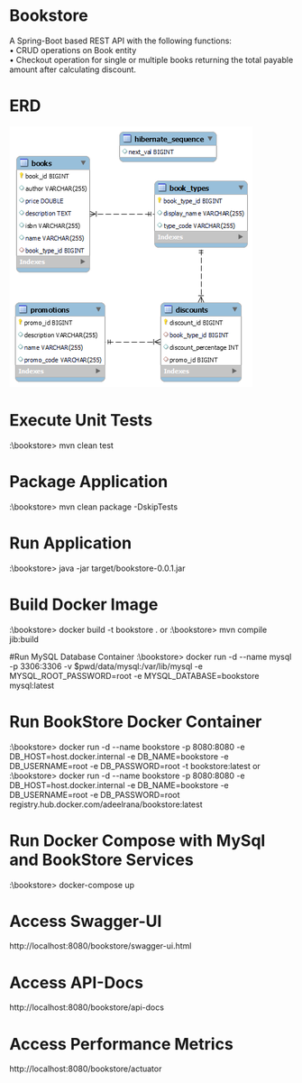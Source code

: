 # Bookstore
A Spring-Boot based REST API with the following functions:  
•&nbsp;CRUD operations on Book entity  
•&nbsp;Checkout operation for single or multiple books returning the total payable amount after calculating discount.  

# ERD
![bookstore ERD](https://github.com/adealahmad/bookstore/blob/main/ERD.png?raw=true)

# Execute Unit Tests
:\bookstore> mvn clean test

# Package Application
:\bookstore> mvn clean package -DskipTests

# Run Application
:\bookstore> java -jar target/bookstore-0.0.1.jar

# Build Docker Image
:\bookstore> docker build -t bookstore .
or
:\bookstore> mvn compile jib:build

#Run MySQL Database Container
:\bookstore> docker run -d --name mysql -p 3306:3306 -v $pwd/data/mysql:/var/lib/mysql -e MYSQL_ROOT_PASSWORD=root -e MYSQL_DATABASE=bookstore mysql:latest

# Run BookStore Docker Container
:\bookstore> docker run -d --name bookstore -p 8080:8080 -e DB_HOST=host.docker.internal -e DB_NAME=bookstore -e DB_USERNAME=root -e DB_PASSWORD=root -t bookstore:latest
or
:\bookstore> docker run -d --name bookstore -p 8080:8080 -e DB_HOST=host.docker.internal -e DB_NAME=bookstore -e DB_USERNAME=root -e DB_PASSWORD=root  registry.hub.docker.com/adeelrana/bookstore:latest

# Run Docker Compose with MySql and BookStore Services
:\bookstore> docker-compose up


# Access Swagger-UI
http://localhost:8080/bookstore/swagger-ui.html

# Access API-Docs
http://localhost:8080/bookstore/api-docs

# Access Performance Metrics
http://localhost:8080/bookstore/actuator

